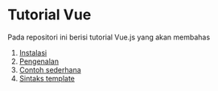 # Tutorial Vue

Pada repositori ini berisi tutorial Vue.js yang akan membahas
1. [Instalasi](https://github.com/okyaneka/vue-tutorial/blob/master/1_instalasi.md)
2. [Pengenalan](https://github.com/okyaneka/vue-tutorial/blob/master/2_pengenalan.md)
3. [Contoh sederhana](https://github.com/okyaneka/vue-tutorial/blob/master/3_contoh_vue.md)
4. [Sintaks template](https://github.com/okyaneka/vue-tutorial/blob/master/4_sintaks_template.md)
